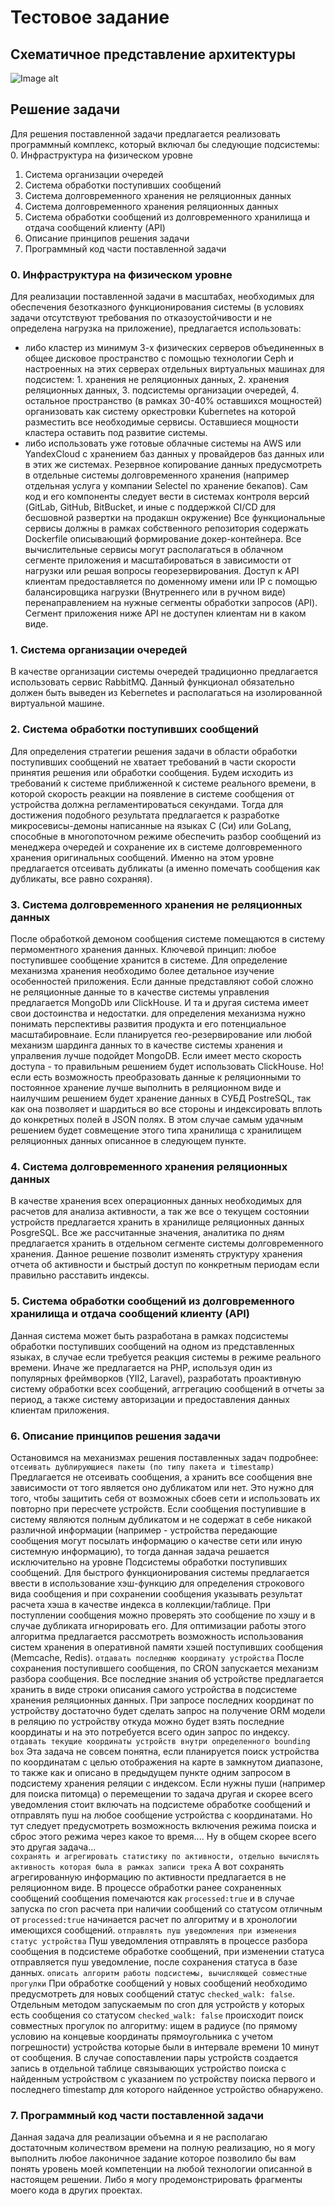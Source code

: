 # Тестовое задание
## Схематичное представление архитектуры
![Image alt](https://github.com/GorokhovDV/TestTaskVolgograd/raw/master/images/scheme.gif)
## Решение задачи
Для решения поставленной задачи предлагается реализовать программный комплекс, который включал бы следующие подсистемы:
0. Инфраструктура на физическом уровне
1. Система организации очередей
2. Система обработки поступивших сообщений
3. Система долговременного хранения не реляционных данных
4. Система долговременного хранения реляционных данных
5. Система обработки сообщений из долговременного хранилища и отдача сообщений клиенту (API)
6. Описание принципов решения задачи
7. Программный код части поставленной задачи 
### 0. Инфраструктура на физическом уровне
Для реализации поставленной задачи в масштабах, необходимых для обеспечения безотказного функционирования системы (в условиях задачи отсутствуют требования по отказоустойчивости и не определена нагрузка на приложение), предлагается использовать: 
* либо кластер из минимум 3-х физических серверов объединенных в общее дисковое пространство с помощью технологии Ceph и настроенных на этих серверах отдельных виртуальных машинах для подсистем: 1. хранения не реляционных данных, 2. хранения реляционных данных, 3. подсистемы организации очередей, 4. остальное пространство (в рамках 30-40% оставшихся мощностей) организовать как систему оркестровки Kubernetes на которой разместить все необходимые сервисы. Оставшиеся мощности кластера оставить под развитие системы.
* либо использовать уже готовые облачные системы на AWS или YandexCloud с хранением баз данных у провайдеров баз данных или в этих же системах.
Резервное копирование данных предусмотреть в отдельные системы долговременного хранения (например отдельная услуга у компании Selectel по хранение бекапов).
Сам код и его компоненты следует вести в системах контроля версий (GitLab, GitHub, BitBucket, и иные с поддержкой CI/CD для бесшовной развертки на продакшн окружение)
Все функциональные сервисы должны в рамках собственного репозитория содержать Dockerfile описывающий формирование докер-контейнера.
Все вычислительные сервисы могут располагаться в облачном сегменте приложения и масштабироваться в зависимости от нагрузки или решая вопросы георезервирования. Доступ к API клиентам предоставляется по доменному имени или IP с помощью балансировщика нагрузки (Внутреннего или в ручном виде) перенаправлением на нужные сегменты обработки запросов (API). Сегмент приложения ниже API не доступен клиентам ни в каком виде.
### 1. Система организации очередей
В качестве организации системы очередей традиционно предлагается использовать сервис RabbitMQ. Данный функционал обязательно должен быть выведен из Kebernetes и располагаться на изолированной виртуальной машине.
### 2. Система обработки поступивших сообщений
Для определения стратегии решения задачи в области обработки поступивших сообщений не хватает требований в части скорости принятия решения или обработки сообщения. Будем исходить из требований к системе приближенной к системе реального времени, в которой скорость реакции на появление в системе сообщения от устройства должна регламентироваться секундами. Тогда для достижения подобного результата предлагается к разработке микросевисы-демоны написанные на языках C (Си) или GoLang, способные в многопоточном режиме обеспечить разбор сообщений из менеджера очередей и сохранение их в системе долговременного хранения оригинальных сообщений.
Именно на этом уровне предлагается отсеивать дубликаты (а именно помечать сообщения как дубликаты, все равно сохраняя).
### 3. Система долговременного хранения не реляционных данных
После обработкой демоном сообщения системе помещаются в систему пермоментного хранения данных. Ключевой принцип: любое поступившее сообщение хранится в системе. Для определение механизма хранения необходимо более детальное изучение особенностей приложения. Если данные представляют собой сложно не реляционные данные то в качестве системы управления предлагается MongoDb или ClickHouse. И та и другая система имеет свои достоинства и недостатки. для определения механизма нужно понимать перспективы развития продукта и его потенциальное масштабировнаие. Если планируется гео-резервирование или любой механизм шардинга данных то в качестве системы хранения и упралвения лучше подойдет MongoDB. Если имеет место скорость доступа - то правильным решением будет использовать ClickHouse.
Но! если есть возможность преобразовать данные к реляционными то постоянное хранение лучше выполнить в реляционном виде и наилучшим решением будет хранение данных в СУБД PostreSQL, так как она позволяет и шардиться во все стороны и индексировать вплоть до конкретных полей в JSON полях. В этом случае самым удачным решением будет совмещение этого типа хранилища с хранилищем реляционных данных описанное в следующем пункте.
### 4. Система долговременного хранения реляционных данных
В качестве хранения всех операционных данных необходимых для расчетов для анализа активности, а так же все о текущем состоянии устройств предлагается хранить в хранилище реляционных данных PosgreSQL. Все же рассчитанные значения, аналитика по дням предлагается хранить в отдельном сегменте системы долговременного хранения. Данное решение позволит изменять структуру хранения отчета об активности и быстрый доступ по конкретным периодам если правильно расставить индексы.
### 5. Система обработки сообщений из долговременного хранилища и отдача сообщений клиенту (API)
Данная система может быть разработана в рамках подсистемы обработки поступивших сообщений на одном из представленных языках, в случае если требуется реакция системы в режиме реального времени. Иначе же предлагается на PHP, используя один из популярных фреймворков (YII2, Laravel), разработать проактивную систему обработки всех сообщений, аггрегацию сообщений в отчеты за период, а также систему авторизации и предоставления данных клиентам приложения.
### 6. Описание принципов решения задачи
Остановимся на механизмах решения поставленных задач подробнее:
``
отсеивать дублирующиеся пакеты (по типу пакета и timestamp)
``
Предлагается не отсеивать сообщения, а хранить все сообщения вне зависимости от того является оно дубликатом или нет. Это нужно для того, чтобы защитить себя от возможных сбоев сети и использовать их повторно при пересчете устройств. Если сообщения поступившие в систему являются полным дубликатом и не содержат в себе никакой различной информации (например - устройства передающие сообщения могут посылать информацию о качестве сети или иную системную информацию), то тогда данная задача решается исключительно на уровне Подсистемы обработки поступивших сообщений. Для быстрого функционирования системы предлагается ввести в использование хэш-функцию для определения строкового вида сообщения и при сохранении сообщения указывать результат расчета хэша в качестве индекса в коллекции/таблице. При поступлении сообщения можно проверять это сообщение по хэшу и в случае дубликата игнорировать его. Для оптимизации работы этого алгоритма предлагается рассмотреть возможность использования систем хранения в оперативной памяти хэшей поступивших сообщения (Memcache, Redis).
``
отдавать последнюю координату устройства
``
После сохранения поступившего сообщения, по CRON запускается механизм разбора сообщения. Все последние знания об устройстве предлагается хранить в виде строки описания самого устройства в подсистеме хранения реляционных данных. При запросе последних координат по устройству достаточно будет сделать запрос на получение ORM модели в реляцию по устройству откуда можно будет взять последние координаты и на это потребуется всего один запрос по индексу.
``
отдавать текущие координаты устройств внутри определенного bounding box
``
Эта задача не совсем понятна, если планируется поиск устройства по координатам с целью отображения на карте в замкнутом диапазоне, то также как и описано в предыдущем пункте одним запросом в подсистему хранения реляции с индексом. Если нужны пуши (например для поиска питомца) о перемещении то задача другая и скорее всего уведомления стоит включать на подсистеме обработке сообщений и отправлять пуш на любое сообщение устройства с координатами. Но тут следует предусмотреть возможность включения режима поиска и сброс этого режима через какое то время.... Ну в общем скорее всего это другая задача...  
``
сохранять и агрегировать статистику по активности, отдельно вычислять активность которая была в рамках записи трека
``
А вот сохранять агрегированную информацию по активности предлагается в не реляционном виде. В процессе обработки ранее сохраненных сообщений сообщения помечаются как ``processed:true``  и в случае запуска по cron расчета при наличии сообщений со статусом отличным от ``processed:true`` начинается расчет по алгоритму и в хронологии имеющихся сообщений.
``
отправлять пуш уведомления при изменения статус устройства
``
Пуш уведомления отправлять в процессе разбора сообщения в подсистеме обработке сообщений, при изменении статуса отправляется пуш уведомление, после сохранения статуса в базе данных.
``
описать алгоритм работы подсистемы, вычисляющей совместные прогулки
``
При обработке сообщений у новых сообщений необходимо предусмотреть для новых сообщений статус ```checked_walk: false```. Отдельным методом запускаемым по cron для устройств у которых есть сообщения со статусом ```checked_walk: false``` происходит поиск совместных прогулок по алгоритму: ищем в радиусе (по прямому условию на концевые координаты прямоугольника с учетом погрешности) устройства которые были в интервале времени 10 минут от сообщения. В случае сопоставлении пары устройств создается запись в отдельной таблице связывающих устройство поиска с найденным устройством с указанием по устройству поиска первого и последнего timestamp для которого найденное устройство обнаружено. 
### 7. Программный код части поставленной задачи
 
Данная задача для реализации объемна и я не располагаю достаточным количеством времени на полную реализацию, но я могу выполнить любое лаконичное задание которое позволило бы вам понять уровень моей компетенции на любой технологии описанной в настоящем решении. Либо я могу продемонстрировать фрагменты моего кода в других проектах.
